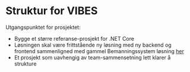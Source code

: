 # Struktur for VIBES

Utgangspunktet for prosjektet: 
* Bygge et større referanse-prosjekt for .NET Core
* Løsningen skal være frittstående ny løsning med ny backend og frontend sammenligned med gammel Bemanningssystem løsning [her](https://github.com/varianter/bemanningssystem)
* Et prosjekt som uavhengig av team-sammensetning lett klarer å strukture 